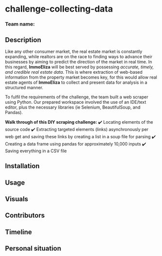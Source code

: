 # challenge-collecting-data

### Team name:

## Description
Like any other consumer market, the real estate market is constantly expanding, while realtors are on the race to finding ways to advance their businesses by aiming to predict the direction of the market in real time. In this regard, **ImmoEliza** will be best served by possessing *accurate, timely, and credible real estate data*. This is where extraction of web-based information from the property market becomes key, for this would allow real estate agents of **ImmoEliza** to collect and present data for analysis in a structured manner. 

To fulfil the requirements of the challenge, the team built a web scraper using Python. Our prepared workspace involved the use of an IDE/text editor,  plus the necessary libraries (ie Selenium, BeautifulSoup, and Pandas). 

**Walk through of this DIY scraping challenge:**
:heavy_check_mark: Locating elements of the source code
:heavy_check_mark: Extracting targeted elements (links) asynchronously per web get and saving these links by creating a list in a soup file for parsing
:heavy_check_mark: Creating a data frame using pandas for approximately 10,000 inputs
:heavy_check_mark: Saving everything in a CSV file

## Installation

## Usage

## Visuals

## Contributors

## Timeline

## Personal situation
